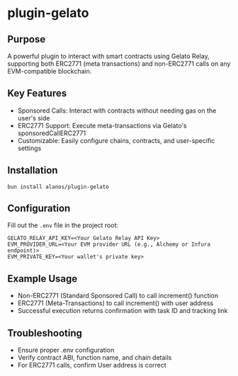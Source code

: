 # plugin-gelato

## Purpose

A powerful plugin to interact with smart contracts using Gelato Relay, supporting both ERC2771 (meta transactions) and non-ERC2771 calls on any EVM-compatible blockchain.

## Key Features

- Sponsored Calls: Interact with contracts without needing gas on the user's side
- ERC2771 Support: Execute meta-transactions via Gelato's sponsoredCallERC2771
- Customizable: Easily configure chains, contracts, and user-specific settings

## Installation

```
bun install alanos/plugin-gelato
```

## Configuration

Fill out the `.env` file in the project root:

```
GELATO_RELAY_API_KEY=<Your Gelato Relay API Key>
EVM_PROVIDER_URL=<Your EVM provider URL (e.g., Alchemy or Infura endpoint)>
EVM_PRIVATE_KEY=<Your wallet's private key>
```

## Example Usage

- Non-ERC2771 (Standard Sponsored Call) to call increment() function
- ERC2771 (Meta-Transactions) to call increment() with user address
- Successful execution returns confirmation with task ID and tracking link

## Troubleshooting

- Ensure proper .env configuration
- Verify contract ABI, function name, and chain details
- For ERC2771 calls, confirm User address is correct
